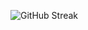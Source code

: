 <!-- https://github.com/DenverCoder1/github-readme-streak-stats -->

![GitHub Streak](https://streak-stats.demolab.com?user=abelflopes&date_format=j%20M%5B%20Y%5D&exclude_days=Sun%2CSat)

<!-- https://github.com/anuraghazra/github-readme-stats -->

<!-- ![Abel's GitHub stats](https://github-readme-stats-xi-eight-77.vercel.app/api?username=abelflopes) -->

<!-- ![Abel's Top Langs](https://github-readme-stats-xi-eight-77.vercel.app/api/top-langs/?username=abelflopes) -->
